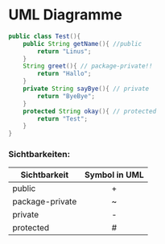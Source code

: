 # UML Diagramme

```java
public class Test(){
    public String getName(){ //public
        return "Linus";
    }
    String greet(){ // package-private!!
        return "Hallo";
    }
    private String sayBye(){ // private
        return "ByeBye";
    }
    protected String okay(){ // protected
        return "Test";
    }
}
```

### Sichtbarkeiten:

| Sichtbarkeit    | Symbol in UML |
|-----------------|:-------------:|
| public          |       +       |
| package-private |       ~       |
| private         |       -       |
| protected       |       #       |

